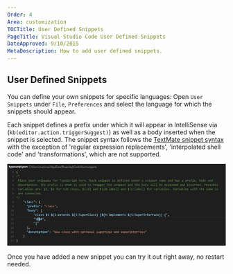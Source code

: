 ```yaml
---
Order: 4
Area: customization
TOCTitle: User Defined Snippets
PageTitle: Visual Studio Code User Defined Snippets
DateApproved: 9/10/2015
MetaDescription: How to add user defined snippets.
---
```


## User Defined Snippets
You can define your own snippets for specific languages: Open `User Snippets` under `File`, `Preferences` and select the language for which the snippets should appear.

Each snippet defines a prefix under which it will appear in IntelliSense via (`kb(editor.action.triggerSuggest)`) as well as a body inserted when the snippet is selected. The snippet syntax follows the [TextMate snippet syntax](https://manual.macromates.com/en/snippets) with the exception of 'regular expression replacements', 'interpolated shell code' and 'transformations', which are not supported.

![User Snippets](images/userdefinedsnippets/usersnippets.png)

Once you have added a new snippet you can try it out right away, no restart needed.